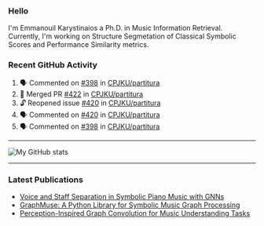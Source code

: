 ### Hello

I'm Emmanouil Karystinaios a Ph.D. in Music Information Retrieval.
Currently, I'm working on Structure Segmetation of Classical Symbolic Scores and Performance Similarity metrics.


### Recent GitHub Activity
  
<!--START_SECTION:activity-->
1. 🗣 Commented on [#398](https://github.com/CPJKU/partitura/pull/398#issuecomment-2672000771) in [CPJKU/partitura](https://github.com/CPJKU/partitura)
2. 🎉 Merged PR [#422](https://github.com/CPJKU/partitura/pull/422) in [CPJKU/partitura](https://github.com/CPJKU/partitura)
3. 🔓 Reopened issue [#420](https://github.com/CPJKU/partitura/issues/420) in [CPJKU/partitura](https://github.com/CPJKU/partitura)
4. 🗣 Commented on [#420](https://github.com/CPJKU/partitura/issues/420#issuecomment-2618171470) in [CPJKU/partitura](https://github.com/CPJKU/partitura)
5. 🗣 Commented on [#398](https://github.com/CPJKU/partitura/pull/398#issuecomment-2614510574) in [CPJKU/partitura](https://github.com/CPJKU/partitura)
<!--END_SECTION:activity-->

---

![My GitHub stats](https://github-readme-stats.vercel.app/api?username=manoskary&show_icons=true&theme=radical)


<!--
**manoskary/manoskary** is a ✨ _special_ ✨ repository because its `README.md` (this file) appears on your GitHub profile.

Here are some ideas to get you started:

- 🔭 I’m currently working on ...
- 🌱 I’m currently learning ...
- 👯 I’m looking to collaborate on ...
- 🤔 I’m looking for help with ...
- 💬 Ask me about ...
- 📫 How to reach me: ...
- 😄 Pronouns: ...
- ⚡ Fun fact: ...
-->

---

### Latest Publications

<!-- BLOG-POST-LIST:START -->
- [Voice and Staff Separation in Symbolic Piano Music with GNNs](https://medium.com/towards-data-science/voice-and-staff-separation-in-symbolic-piano-music-with-gnns-0cab100629cf?source=rss-9d63e988ed0c------2)
- [GraphMuse: A Python Library for Symbolic Music Graph Processing](https://medium.com/towards-data-science/graphmuse-a-python-library-for-symbolic-music-graph-processing-40dbd9baf319?source=rss-9d63e988ed0c------2)
- [Perception-Inspired Graph Convolution for Music Understanding Tasks](https://medium.com/towards-data-science/perception-inspired-graph-convolution-for-music-understanding-tasks-4d2ba1be48e7?source=rss-9d63e988ed0c------2)
<!-- BLOG-POST-LIST:END -->

